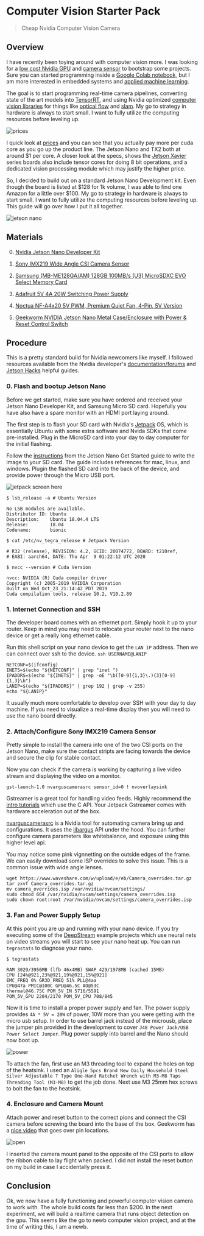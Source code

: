 # Computer Vision Starter Pack

> Cheap Nvidia Computer Vision Camera

## Overview

I have recently been toying around with computer vision more. I was looking for a [low cost Nvidia GPU](https://developer.nvidia.com/embedded/jetson-nano-developer-kit) and [camera sensor](https://www.electronicsdatasheets.com/download/5721ed8ce34e24fd697a913a.pdf?format=pdf) to bootstrap some projects. Sure you can started programming inside a [Google Colab notebook](https://colab.research.google.com/), but I am more interested in embedded systems and [applied machine learning](https://github.com/onnx/models). 

The goal is to start programming real-time camera pipelines, converting state of the art models into [TensorRT](https://docs.nvidia.com/deeplearning/tensorrt/api/python_api/index.html), and using Nvidia optimized [computer vision libraries](https://developer.nvidia.com/embedded/visionworks-1-5-3) for things like [optical flow](https://developer.nvidia.com/opticalflow-sdk) and [slam](https://arxiv.org/pdf/1911.11763.pdf). My go to strategy in hardware is always to start small. I want to fully utilize the computing resources before leveling up.

![prices](prices.png)

I quick look at [prices](https://www.nvidia.com/en-us/autonomous-machines/embedded-systems/) and you can see that you actually pay more per cuda core as you go up the product line. The Jetson Nano and TX2 both at around $1 per core. A closer look at the specs,  shows the [Jetson Xavier](https://developer.nvidia.com/embedded/jetson-agx-xavier-developer-kit) series boards also include tensor cores for doing 8 bit operations, and a dedicated vision processing module which may justify the higher price. 

So, I decided to build out on a standard Jetson Nano Development kit. Even though the board is listed at $128 for 1k volume, I was able to find one Amazon for a little over $100. My go to strategy in hardware is always to start small. I want to fully utilize the computing resources before leveling up. This guide will go over how I put it all together.

![jetson nano](jetson_nano.jpg)

## Materials

0. [Nvidia Jetson Nano Developer Kit](https://developer.nvidia.com/embedded/jetson-nano-developer-kit)

1. [Sony IMX219 Wide Angle CSI Camera Sensor](https://www.sainsmart.com/products/sainsmart-imx219-camera-module-for-nvidia-jetson-nano-board-8mp-sensor-160-degree-fov)

2. [Samsung (MB-ME128GA/AM) 128GB 100MB/s (U3) MicroSDXC EVO Select Memory Card](https://www.samsung.com/us/support/computing/memory-storage/memory-cards)

3. [Adafruit 5V 4A 20W Switching Power Supply](https://www.adafruit.com/product/1466)

4. [Noctua NF-A4x20 5V PWM, Premium Quiet Fan, 4-Pin, 5V Version](https://noctua.at/en/nf-a4x20-5v-pwm)

5. [Geekworm NVIDIA Jetson Nano Metal Case/Enclosure with Power & Reset Control Switch](https://geekworm.com/products/geekworm-nvidia-jetson-nano-metal-case-with-power-reset-control-switch)

## Procedure

This is a pretty standard build for Nvidia newcomers like myself. I followed resources available from the Nvidia developer's [documentation/forums](https://forums.developer.nvidia.com/) and [Jetson Hacks](https://www.youtube.com/channel/UCQs0lwV6E4p7LQaGJ6fgy5Q) helpful guides.

### 0. Flash and bootup Jetson Nano

Before we get started, make sure you have ordered and received your Jetson Nano Developer Kit, and Samsung Micro SD card. Hopefully you have also have a spare monitor with an HDMI port laying around. 

The first step is to flash your SD card with Nvidia's [Jetpack](https://developer.nvidia.com/embedded/jetpack) OS, which is essentially Ubuntu with some extra software and Nvida SDKs that come pre-installed. Plug in the MicroSD card into your day to day computer for the initial flashing.

Follow the [instructions](https://developer.nvidia.com/embedded/learn/get-started-jetson-nano-devkit#write) from the Jetson Nano Get Started guide to write the image to your SD card. The guide includes references for mac, linux, and windows. Plugin the flashed SD card into the back of the device, and provide power through the Micro USB port. 

![jetpack screen here](jetpack_logo.jpg)

```
$ lsb_release -a # Ubuntu Version

No LSB modules are available.
Distributor ID: Ubuntu
Description:    Ubuntu 18.04.4 LTS
Release:        18.04
Codename:       bionic

$ cat /etc/nv_tegra_release # Jetpack Version

# R32 (release), REVISION: 4.2, GCID: 20074772, BOARD: t210ref, 
# EABI: aarch64, DATE: Thu Apr  9 01:22:12 UTC 2020

$ nvcc --version # Cuda Version

nvcc: NVIDIA (R) Cuda compiler driver
Copyright (c) 2005-2019 NVIDIA Corporation
Built on Wed_Oct_23_21:14:42_PDT_2019
Cuda compilation tools, release 10.2, V10.2.89
```

### 1. Internet Connection and SSH

The developer board comes with an ethernet port. Simply hook it up to your router. Keep in mind you may need to relocate your router next to the nano device or get a really long ethernet cable.

Run this shell script on your nano device to get the `LAN IP` address. Then we can connect over ssh to the device. `ssh USERNAME@LANIP`

```
NETCONF=$(ifconfig)
INETS=$(echo "${NETCONF}" | grep "inet ")
IPADDRS=$(echo "${INETS}" | grep -oE "\b([0-9]{1,3}\.){3}[0-9]{1,3}\b")
LANIP=$(echo "${IPADDRS}" | grep 192 | grep -v 255)
echo "${LANIP}"
```

It usually much more comfortable to develop over SSH with your day to day machine. If you need to visualize a real-time display then you will need to use the nano board directly.

### 2. Attach/Configure Sony IMX219 Camera Sensor

Pretty simple to install the camera into one of the two CSI ports on the Jetson Nano, make sure the contact stripts are facing towards the device and secure the clip for stable contact.

Now you can check if the camera is working by capturing a live video stream and displaying the video on a monitor.

```
gst-launch-1.0 nvarguscamerasrc sensor_id=0 ! nvoverlaysink
```

Gstreamer is a great tool for handling video feeds. Highly recommend the [intro tutorials](https://gstreamer.freedesktop.org/documentation/tutorials/basic/index.html?gi-language=c) which use the C API. Your Jetpack Gstreamer comes with hardware acceleration out of the box.

[nvarguscamerasrc](Hiaxu2bM2gk_VWiYivfDAs6PoSAV9LNuVKM_T1cAbmyGW6mYM8E_0c) is a Nvidia tool for automating camera bring up and configurations. It uses the [libargus](https://docs.nvidia.com/jetson/l4t-multimedia/group__LibargusAPI.html) API under the hood. You can further configure camera parameters like whitebalance, and exposure using this higher level api.

You may notice some pink vignnetting on the outside edges of the frame. We can easily download some ISP overrides to solve this issue. This is a common issue with wide angle lenses.

```
wget https://www.waveshare.com/w/upload/e/eb/Camera_overrides.tar.gz
tar zxvf Camera_overrides.tar.gz 
mv camera_overrides.isp /var/nvidia/nvcam/settings/
sudo chmod 664 /var/nvidia/nvcam/settings/camera_overrides.isp
sudo chown root:root /var/nvidia/nvcam/settings/camera_overrides.isp
```

### 3. Fan and Power Supply Setup

At this point you are up and running with your nano device. If you try executing some of the [DeepStream](https://docs.nvidia.com/metropolis/deepstream/4.0/dev-guide/index.html) example projects which use neural nets on video streams you will start to see your nano heat up. You can run `tegrastats` to diagnose your nano.

```
$ tegrastats

RAM 3029/3956MB (lfb 46x4MB) SWAP 429/1978MB (cached 15MB) 
CPU [24%@921,23%@921,19%@921,15%@921] 
EMC_FREQ 0% GR3D_FREQ 51% PLL@4aa 
CPU@47a PMIC@100C GPU@46.5C AO@53C 
thermal@46.75C POM_5V_IN 5716/5591 
POM_5V_GPU 2204/2170 POM_5V_CPU 708/845
```

Now it is time to install a proper power supply and fan. The power supply provides `4A * 5V = 20W` of power, 10W more than you were getting with the micro usb setup. In order to use barrel jack instead of the microusb, place the jumper pin provided in the development to cover `J48 Power Jack/USB Power Select Jumper`. Plug power supply into barrel and the Nano should now boot up.

![power](power.png)

To attach the fan, first use an M3 threading tool to expand the holes on top of the heatsink. I used an `Aligle 5pcs Brand New Daily Household Steel Silver Adjustable T Type One-Hand Ratchet Wrench with M3-M8 Taps Threading Tool (M3-M8)` to get the job done. Next use M3 25mm hex screws to bolt the fan to the heatsink.

### 4. Enclosure and Camera Mount

Attach power and reset button to the correct pions and connect the CSI camera before screwing the board into the base of the box. Geekworm has a [nice video](https://www.youtube.com/watch?v=841XHpND8Aw) that goes over pin locations. 

![open](inside.jpg)

I inserted the camera mount panel to the opposite of the CSI ports to allow the ribbon cable to lay flight when packed. I did not install the reset button on my build in case I accidentally press it. 

## Conclusion

Ok, we now have a fully functioning and powerful computer vision camera to work with. The whole build costs far less than $200. In the next experiment, we will build a realtime camera that runs object detection on the gpu. This seems like the go to newb computer vision project, and at the time of writing this, I am a newb.
